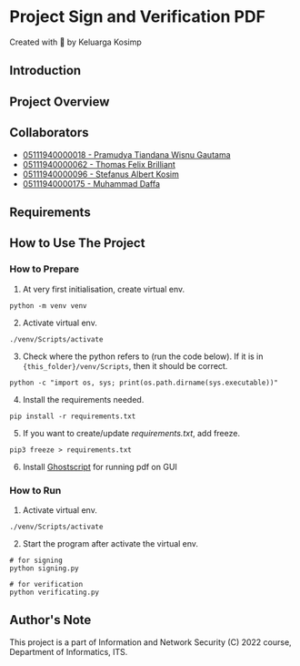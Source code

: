 # Project Sign and Verification PDF

Created with :gift_heart: by Keluarga Kosimp

## Introduction

## Project Overview

## Collaborators

- [05111940000018 - Pramudya Tiandana Wisnu Gautama](https://github.com/wisnupramoedya)
- [05111940000062 - Thomas Felix Brilliant](https://github.com/ThomasFel)
- [05111940000096 - Stefanus Albert Kosim](https://github.com/yanzkosim)
- [05111940000175 - Muhammad Daffa](https://github.com/daffainfo)

## Requirements

## How to Use The Project

### How to Prepare

1. At very first initialisation, create virtual env.

```
python -m venv venv
```

2. Activate virtual env.

```
./venv/Scripts/activate
```

3. Check where the python refers to (run the code below). If it is in `{this_folder}/venv/Scripts`, then it should be correct.

```
python -c "import os, sys; print(os.path.dirname(sys.executable))"
```

4. Install the requirements needed.

```
pip install -r requirements.txt
```

5. If you want to create/update _requirements.txt_, add freeze.

```
pip3 freeze > requirements.txt
```

6. Install [Ghostscript](https://ghostscript.com/releases/gsdnld.html) for running pdf on GUI

### How to Run

1. Activate virtual env.

```
./venv/Scripts/activate
```

2. Start the program after activate the virtual env.

```
# for signing
python signing.py

# for verification
python verificating.py
```

## Author's Note

This project is a part of Information and Network Security (C) 2022 course, Department of Informatics, ITS.
